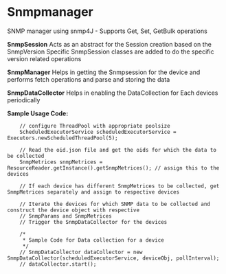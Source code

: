 # Snmpmanager
SNMP manager using snmp4J - Supports Get, Set, GetBulk operations


**SnmpSession**
Acts as an abstract for the Session creation based on the SnmpVersion
Specific SnmpSession classes are added to do the specific version related operations

**SnmpManager**
Helps in getting the Snmpsession for the device and performs fetch operations and parse and storing the data

**SnmpDataCollector**
Helps in enabling the DataCollection for Each devices periodically

**Sample Usage Code:**

		// configure ThreadPool with appropriate poolsize
		ScheduledExecutorService scheduledExecutorService = Executors.newScheduledThreadPool(5);

		// Read the oid.json file and get the oids for which the data to be collected
		SnmpMetrices snmpMetrices = ResourceReader.getInstance().getSnmpMetrices(); // assign this to the devices
		
		// If each device has different SnmpMetrices to be collected, get SnmpMetrices separately and assign to respective devices
		
		// Iterate the devices for which SNMP data to be collected and construct the device object with respective
		// SnmpParams and SnmpMetrices
		// Trigger the SnmpDataCollector for the devices

		/*
		 * Sample Code for Data collection for a device
		 */
		// SnmpDataCollector dataCollector = new SnmpDataCollector(scheduledExecutorService, deviceObj, pollInterval);
		// dataCollector.start();